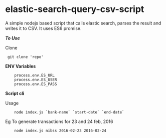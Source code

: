 # elastic-search-query-csv-script

A simple nodejs based script that calls elastic search, parses the result and writes it to CSV.
It uses ES6 promise.

***To Use***

Clone 
```
 git clone 'repo'
```

**ENV Variables**
```
	process.env.ES_URL 
	process.env.ES_USER
	process.env.ES_PASS
```


**Script cli**

Usage
```
	node index.js `bank-name` `start-date` `end-date`
```
Eg To generate transactions for 23 and 24 feb, 2016
```
	node index.js nibss 2016-02-23 2016-02-24 
```

